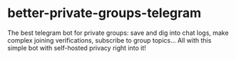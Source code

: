 # better-private-groups-telegram
The best telegram bot for private groups: save and dig into chat logs, make complex joining verifications, subscribe to group topics... All with this simple bot with self-hosted privacy right into it!
